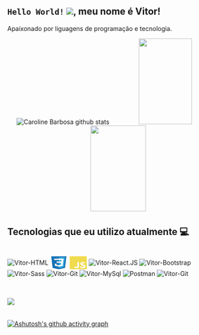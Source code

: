 ## ```Hello World!``` <img src="https://raw.githubusercontent.com/kaueMarques/kaueMarques/master/hi.gif" height="30px">, meu nome é Vitor!

Apaixonado por liguagens de programação e tecnologia.

<div  align="center">
  <img width="50%" height="195px" src="https://github-readme-stats.vercel.app/api?username=vitorl1maa&show_icons=true&count_private=true&hide_border=true&title_color=FFE600&icon_color=FFE600&text_color=c9d1d9&bg_color=0d1117" alt="Caroline Barbosa github stats" /> 
  <img width="49%" height="195px" src="https://github-readme-stats.vercel.app/api/top-langs/?username=vitorl1maa&layout=compact&hide_border=true&title_color=FFE600&text_color=c9d1d9&bg_color=0d1117" />
  <img width="50%" height="195px"  src="https://github-readme-streak-stats.herokuapp.com?user=vitorl1maa&locale=pt_BR&background=00000000&border=E5EB29&stroke=E5EB29&ring=E5EB29&fire=E5EB29&currStreakNum=E5EB29&sideNums=EBEBEB&currStreakLabel=EBEBEB&sideLabels=EBEBEB&dates=EBEBEB" />
</div>



## Tecnologias que eu utilizo atualmente 💻

<div style="display: inline_block"></br>
    <img align="center" alt="Vitor-HTML" height="30" width="40" src="https://cdn.jsdelivr.net/gh/devicons/devicon/icons/html5/html5-original.svg">
    <img align="center" alt="Vitor-CSS" height="30" width="40" src="https://raw.githubusercontent.com/devicons/devicon/master/icons/css3/css3-original.svg">
    <img align="center" alt="Vitor-JS" height="30" width="40" src="https://raw.githubusercontent.com/devicons/devicon/master/icons/javascript/javascript-plain.svg">
    <img align="center" alt="Vitor-React.JS" height="30" width="40" src="https://cdn.jsdelivr.net/gh/devicons/devicon/icons/react/react-original-wordmark.svg">
    <img align="center" alt="Vitor-Bootstrap" height="30" width="40" src="https://cdn.jsdelivr.net/gh/devicons/devicon/icons/bootstrap/bootstrap-original.svg">
    <img align="center" alt="Vitor-Sass" height="30" width="40" src="https://cdn.jsdelivr.net/gh/devicons/devicon/icons/sass/sass-original.svg">
    <img align="center" alt="Vitor-Git" height="30" width="40" src="https://cdn.jsdelivr.net/gh/devicons/devicon/icons/git/git-original.svg">
    <img align="center" alt="Vitor-MySql" height="45" width="60" src="https://cdn.jsdelivr.net/gh/devicons/devicon/icons/mysql/mysql-original-wordmark.svg">
    <img align="center" alt="Postman" height="30" width="30" src="https://www.vectorlogo.zone/logos/getpostman/getpostman-icon.svg" />
    <img align="center" alt="Vitor-Git" height="30" width="40" src="https://cdn.jsdelivr.net/gh/devicons/devicon/icons/figma/figma-original.svg">
    
    
</div></br>

   
   ##
   
   <div>
       <a href="https://www.linkedin.com/in/vitor-lima-591aa4146" target="_blank"><img src="https://img.shields.io/badge/-LinkedIn-%230077B5?style=for-the-badge&logo=linkedin&logoColor=white" target="_blank"></a> 
   </div>

<div style="display: inline_block"></br>

[![Ashutosh's github activity graph](https://github-readme-activity-graph.cyclic.app/graph?username=vitorl1maa&bg_color=0d1117&color=FFE600&line=FFE600&point=fff&area=true&hide_border=true)](https://github.com/ashutosh00710/github-readme-activity-graph)


<!-- ![Snake animation](https://github.com/vitorl1maa/vitorl1maa/blob/output/github-contribution-grid-snake.svg) -->

</div>



